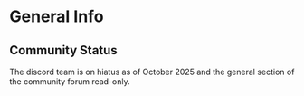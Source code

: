 # General Info

## Community Status

The discord team is on hiatus as of October 2025 and the general section of the community forum read-only.

